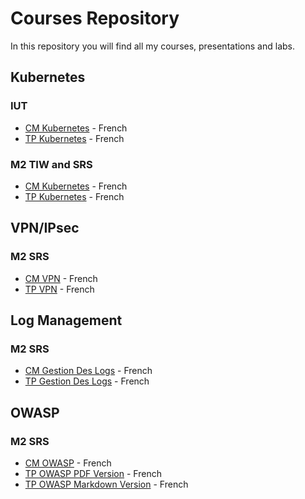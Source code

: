 # Courses Repository
In this repository you will find all my courses, presentations and labs.

## Kubernetes
### IUT
- [CM Kubernetes](./kubernetes-iut/cm-kubernetes.pdf) - French
- [TP Kubernetes](./kubernetes-iut/tp-kubernetes) - French

### M2 TIW and SRS
- [CM Kubernetes](./kubernetes/cm-kubernetes.pdf) - French
- [TP Kubernetes](./kubernetes/tp-kubernetes) - French

## VPN/IPsec
### M2 SRS
- [CM VPN](./vpn/cm-vpn.pdf) - French
- [TP VPN](./vpn/tp-vpn) - French

## Log Management
### M2 SRS
- [CM Gestion Des Logs](./logs/cm-gestion-des-logs.pdf) - French
- [TP Gestion Des Logs](./logs/tp-gestion-des-logs/) - French

## OWASP
### M2 SRS
- [CM OWASP](./owasp/cm-owasp.pdf) - French
- [TP OWASP PDF Version](./owasp/tp-owasp.pdf) - French
- [TP OWASP Markdown Version](./owasp/tp-owasp) - French
